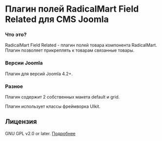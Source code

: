 # Плагин полей RadicalMart Field Related для CMS Joomla

### Что это?
RadicalMart Field Related - плагин полей товара компонента RadicalMart. Плагин позволяет прикреплять к товарам связанные товары.

### Версии Joomla
Плагин для версий Joomla 4.2+.

### Разное

Плагин содержит 2 собственных макета default и grid.

Плагин использует классы фреймворка UIkit.

## Лицензия
GNU GPL v2.0 or later. [Подробнее](https://github.com/ficion13/plg_radicalmart_fields_download/blob/master/LICENSE)